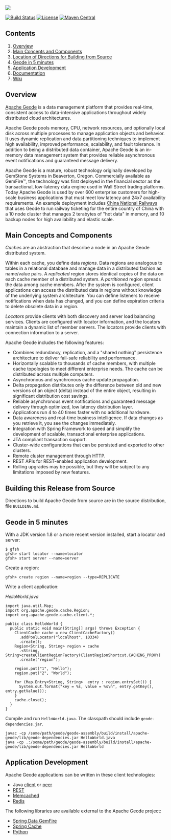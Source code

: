 [<img src="https://geode.apache.org/img/apache_geode_logo.png" align="center"/>](http://geode.apache.org)

[![Build Status](https://travis-ci.org/apache/geode.svg?branch=develop)](https://travis-ci.org/apache/geode) [![License](https://img.shields.io/badge/License-Apache%202.0-blue.svg)](https://www.apache.org/licenses/LICENSE-2.0) [![Maven Central](https://maven-badges.herokuapp.com/maven-central/org.apache.geode/geode-core/badge.svg)](http://search.maven.org/#search%7Cga%7C1%7Cg%3A%22org.apache.geode%22)

## Contents
1. [Overview](#overview)  
2. [Main Concepts and Components](#concepts)
3. [Location of Directions for Building from Source](#building)
4. [Geode in 5 minutes](#started)
5. [Application Development](#development)
6. [Documentation](http://geode.apache.org/docs/)
7. [Wiki](https://cwiki.apache.org/confluence/display/GEODE/Index)
                                                                                                                       

## <a name="overview"></a>Overview
[Apache Geode](http://geode.apache.org/) is a data management platform that provides real-time, consistent access to data-intensive applications throughout widely distributed cloud architectures.

Apache Geode pools memory, CPU, network resources, and optionally local disk across multiple processes to manage application objects and behavior. It uses dynamic replication and data partitioning techniques to implement high availability, improved performance, scalability, and fault tolerance. In addition to being a distributed data container, Apache Geode is an in-memory data management system that provides reliable asynchronous event notifications and guaranteed message delivery.

Apache Geode is a mature, robust technology originally developed by GemStone Systems in Beaverton, Oregon. Commercially available as GemFire™, the technology was first deployed in the financial sector as the transactional, low-latency data engine used in Wall Street trading platforms.  Today Apache Geode is used by over 600 enterprise customers for high-scale business applications that must meet low latency and 24x7 availability requirements. An example deployment includes [China National Railways](http://pivotal.io/big-data/case-study/scaling-online-sales-for-the-largest-railway-in-the-world-china-railway-corporation) that uses Geode to run railway ticketing for the entire country of China with a 10 node cluster that manages 2 terabytes of "hot data" in memory, and 10 backup nodes for high availability and elastic scale.

## <a name="concepts"></a>Main Concepts and Components

_Caches_ are an abstraction that describe a node in an Apache Geode distributed system.

Within each cache, you define data _regions_. Data regions are analogous to tables in a relational database and manage data in a distributed fashion as name/value pairs. A _replicated_ region stores identical copies of the data on each cache member of a distributed system. A _partitioned_ region spreads the data among cache members. After the system is configured, client applications can access the distributed data in regions without knowledge of the underlying system architecture. You can define listeners to receive notifications when data has changed, and you can define expiration criteria to delete obsolete data in a region.

_Locators_ provide clients with both discovery and server load balancing services. Clients are configured with locator information, and the locators maintain a dynamic list of member servers. The locators provide clients with connection information to a server. 

Apache Geode includes the following features:

* Combines redundancy, replication, and a "shared nothing" persistence architecture to deliver fail-safe reliability and performance.
* Horizontally scalable to thousands of cache members, with multiple cache topologies to meet different enterprise needs. The cache can be distributed across multiple computers.
* Asynchronous and synchronous cache update propagation.
* Delta propagation distributes only the difference between old and new versions of an object (delta) instead of the entire object, resulting in significant distribution cost savings.
* Reliable asynchronous event notifications and guaranteed message delivery through optimized, low latency distribution layer.
* Applications run 4 to 40 times faster with no additional hardware.
* Data awareness and real-time business intelligence. If data changes as you retrieve it, you see the changes immediately.
* Integration with Spring Framework to speed and simplify the development of scalable, transactional enterprise applications.
* JTA compliant transaction support.
* Cluster-wide configurations that can be persisted and exported to other clusters.
* Remote cluster management through HTTP.
* REST APIs for REST-enabled application development.
* Rolling upgrades may be possible, but they will be subject to any limitations imposed by new features.

## <a name="building"></a>Building this Release from Source

Directions to build Apache Geode from source are in the source distribution, file `BUILDING.md`.

## <a name="started"></a>Geode in 5 minutes

With a JDK version 1.8 or a more recent version installed,
start a locator and server:

    $ gfsh
    gfsh> start locator --name=locator
    gfsh> start server --name=server

Create a region:

    gfsh> create region --name=region --type=REPLICATE

Write a client application:

_HelloWorld.java_

    import java.util.Map;
    import org.apache.geode.cache.Region;
    import org.apache.geode.cache.client.*;
    
    public class HelloWorld {
      public static void main(String[] args) throws Exception {
        ClientCache cache = new ClientCacheFactory()
          .addPoolLocator("localhost", 10334)
          .create();
        Region<String, String> region = cache
          .<String, String>createClientRegionFactory(ClientRegionShortcut.CACHING_PROXY)
          .create("region");
    
        region.put("1", "Hello");
        region.put("2", "World");
    
        for (Map.Entry<String, String>  entry : region.entrySet()) {
          System.out.format("key = %s, value = %s\n", entry.getKey(), entry.getValue());
        }
        cache.close();
      }
    }

Compile and run `HelloWorld.java`.  The classpath should include `geode-dependencies.jar`.

    javac -cp /some/path/geode/geode-assembly/build/install/apache-geode/lib/geode-dependencies.jar HelloWorld.java
    java -cp .:/some/path/geode/geode-assembly/build/install/apache-geode/lib/geode-dependencies.jar HelloWorld

## <a name="development"></a>Application Development

Apache Geode applications can be written in these client technologies:

* Java [client](http://geode.apache.org/docs/guide/topologies_and_comm/cs_configuration/chapter_overview.html) or [peer](http://geode.apache.org/docs/guide/topologies_and_comm/p2p_configuration/chapter_overview.html)
* [REST](http://geode.apache.org/docs/guide/rest_apps/chapter_overview.html)
* [Memcached](https://cwiki.apache.org/confluence/display/GEODE/Moving+from+memcached+to+gemcached)
* [Redis](https://cwiki.apache.org/confluence/display/GEODE/Geode+Redis+Adapter)

The following libraries are available external to the Apache Geode project:

* [Spring Data GemFire](http://projects.spring.io/spring-data-gemfire/)
* [Spring Cache](http://docs.spring.io/spring/docs/current/spring-framework-reference/html/cache.html)
* [Python](https://github.com/gemfire/py-gemfire-rest)

